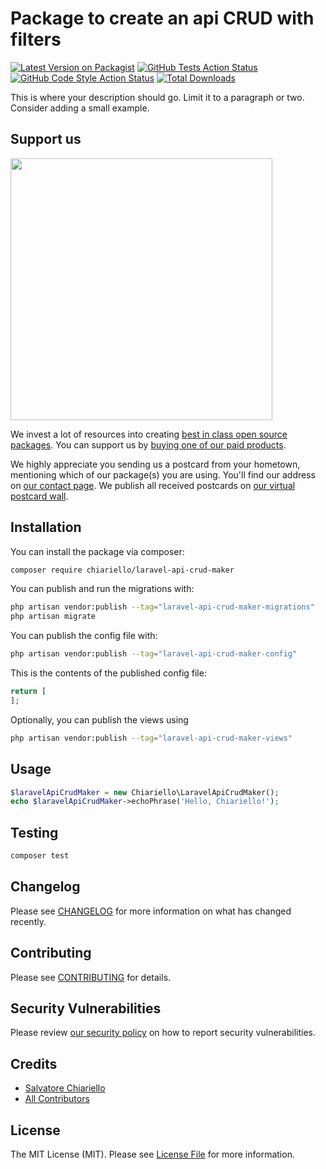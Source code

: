 # Package to create an api CRUD with filters

[![Latest Version on Packagist](https://img.shields.io/packagist/v/chiariello/laravel-api-crud-maker.svg?style=flat-square)](https://packagist.org/packages/chiariello/laravel-api-crud-maker)
[![GitHub Tests Action Status](https://img.shields.io/github/actions/workflow/status/chiariello/laravel-api-crud-maker/run-tests.yml?branch=main&label=tests&style=flat-square)](https://github.com/chiariello/laravel-api-crud-maker/actions?query=workflow%3Arun-tests+branch%3Amain)
[![GitHub Code Style Action Status](https://img.shields.io/github/actions/workflow/status/chiariello/laravel-api-crud-maker/fix-php-code-style-issues.yml?branch=main&label=code%20style&style=flat-square)](https://github.com/chiariello/laravel-api-crud-maker/actions?query=workflow%3A"Fix+PHP+code+style+issues"+branch%3Amain)
[![Total Downloads](https://img.shields.io/packagist/dt/chiariello/laravel-api-crud-maker.svg?style=flat-square)](https://packagist.org/packages/chiariello/laravel-api-crud-maker)

This is where your description should go. Limit it to a paragraph or two. Consider adding a small example.

## Support us

[<img src="https://github-ads.s3.eu-central-1.amazonaws.com/laravel-api-crud-maker.jpg?t=1" width="419px" />](https://spatie.be/github-ad-click/laravel-api-crud-maker)

We invest a lot of resources into creating [best in class open source packages](https://spatie.be/open-source). You can support us by [buying one of our paid products](https://spatie.be/open-source/support-us).

We highly appreciate you sending us a postcard from your hometown, mentioning which of our package(s) you are using. You'll find our address on [our contact page](https://spatie.be/about-us). We publish all received postcards on [our virtual postcard wall](https://spatie.be/open-source/postcards).

## Installation

You can install the package via composer:

```bash
composer require chiariello/laravel-api-crud-maker
```

You can publish and run the migrations with:

```bash
php artisan vendor:publish --tag="laravel-api-crud-maker-migrations"
php artisan migrate
```

You can publish the config file with:

```bash
php artisan vendor:publish --tag="laravel-api-crud-maker-config"
```

This is the contents of the published config file:

```php
return [
];
```

Optionally, you can publish the views using

```bash
php artisan vendor:publish --tag="laravel-api-crud-maker-views"
```

## Usage

```php
$laravelApiCrudMaker = new Chiariello\LaravelApiCrudMaker();
echo $laravelApiCrudMaker->echoPhrase('Hello, Chiariello!');
```

## Testing

```bash
composer test
```

## Changelog

Please see [CHANGELOG](CHANGELOG.md) for more information on what has changed recently.

## Contributing

Please see [CONTRIBUTING](CONTRIBUTING.md) for details.

## Security Vulnerabilities

Please review [our security policy](../../security/policy) on how to report security vulnerabilities.

## Credits

- [Salvatore Chiariello](https://github.com/chiariello)
- [All Contributors](../../contributors)

## License

The MIT License (MIT). Please see [License File](LICENSE.md) for more information.
